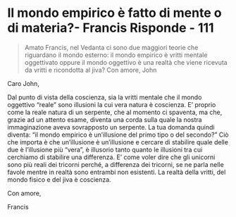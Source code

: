 # Il mondo empirico è fatto di mente o di materia?- Francis Risponde - 111 

>Amato Francis, nel Vedanta ci sono due maggiori teorie che riguardano il mondo esterno: il mondo empirico è vritti mentale oggettivato oppure il mondo oggettivo è una realtà che viene ricevuta da vritti e ricondotta al jiva? Con amore, John

Caro John,

Dal punto di vista della coscienza, sia la vritti mentale che il mondo oggettivo “reale” sono illusioni la cui vera natura è coscienza. E’ proprio come la reale natura di un serpente, che al momento ci spaventa, ma che, grazie ad un attento esame, diventa una corda sulla quale la nostra immaginazione aveva sovrapposto un serpente. La tua domanda quindi diventa: “il mondo empirico è un’illusione del primo tipo o del secondo?” Ciò che importa è che un’illusione è un’illusione e cercare di stabilire quale delle due è l’illusione più “vera”, è illusorio tanto quanto le illusioni tra cui cerchiamo di stabilire una differenza. E’ come voler dire che gli unicorni sono più reali dei tricorni perché, a differenza dei tricorni, se ne parla nelle favole mentre in realtà sono entrambi non esistenti. La realtà della vritti, del mondo fisico e del jiva è coscienza.

Con amore,

Francis


